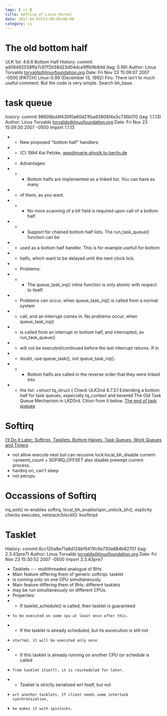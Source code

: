 ```yaml
---
tags: [ cs ] 
title: Softirq of Linux Kernel
date: 2017-04-03T13:09:05+08:00 
category: cs
---
```


# The old bottom half
ULK 1st: 4.6.6 Bottom Half
History: commit ad09492558ffa7c67f2b58d23d04dce9ffb9b9dd (tag: 0.99)
Author: Linus Torvalds <torvalds@linuxfoundation.org>
Date:   Fri Nov 23 15:09:07 2007 -0500
    [PATCH] Linux-0.99 (December 13, 1992)
Firo: There isn't to much useful comment. But the code is very simple. Search bh_base.
# task queue
history: commit 98606bddf430f0a60d21fba93806f4e3c736b170 (tag: 1.1.13)
Author: Linus Torvalds <torvalds@linuxfoundation.org>
Date:   Fri Nov 23 15:09:30 2007 -0500
    Import 1.1.13
+ * New proposed "bottom half" handlers:
+ * (C) 1994 Kai Petzke, wpp@marie.physik.tu-berlin.de
+ * Advantages:
+ * - Bottom halfs are implemented as a linked list.  You can have as many
+ *   of them, as you want.
+ * - No more scanning of a bit field is required upon call of a bottom half.
+ * - Support for chained bottom half lists.  The run_task_queue() function can be
+ *   used as a bottom half handler.  This is for example usefull for bottom
+ *   halfs, which want to be delayed until the next clock tick.
+ * Problems:
+ * - The queue_task_irq() inline function is only atomic with respect to itself.
+ *   Problems can occur, when queue_task_irq() is called from a normal system
+ *   call, and an interrupt comes in.  No problems occur, when queue_task_irq()
+ *   is called from an interrupt or bottom half, and interrupted, as run_task_queue()
+ *   will not be executed/continued before the last interrupt returns.  If in
+ *   doubt, use queue_task(), not queue_task_irq().
+ * - Bottom halfs are called in the reverse order that they were linked into
+ *   the list.
+struct tq_struct {
Check ULK2nd 4.7.3.1 Extending a bottom half for task queues, especially tq_context and keventd
The Old Task Queue Mechanism in LKD3rd. Cition from it below.
[The end of task queues](https://lwn.net/Articles/11351/)

# Softirq
[I’ll Do It Later: Softirqs, Tasklets, Bottom Halves, Task Queues, Work Queues and Timers](http://www.cs.unca.edu/brock/classes/Spring2013/csci331/notes/paper-1130.pdf)
* not allow execute nest but can recusive lock:local_bh_disable 
current->preemt_count + SOFIRQ_OFFSET also disable preempt current process.
* hardirq on, can't sleep
* not percpu

# Occassions of Softirq
irq_exit()
re-enables softirq, local_bh_enable/spin_unlock_bh(); explicity checks executes, netstack/blockIO.
ksoftirqd

# Tasklet
History: commit 6cc120a8e71a8d124bf6411fc6e730a884b82701 (tag: 2.3.43pre7)
Author: Linus Torvalds <torvalds@linuxfoundation.org>
Date:   Fri Nov 23 15:30:52 2007 -0500
    Import 2.3.43pre7
+ Tasklets --- multithreaded analogue of BHs.
+   Main feature differing them of generic softirqs: tasklet
+   is running only on one CPU simultaneously.
+   Main feature differing them of BHs: different tasklets
+   may be run simultaneously on different CPUs.
+   Properties:
+   * If tasklet_schedule() is called, then tasklet is guaranteed
+     to be executed on some cpu at least once after this.
+   * If the tasklet is already scheduled, but its excecution is still not
+     started, it will be executed only once.
+   * If this tasklet is already running on another CPU (or schedule is called
+     from tasklet itself), it is rescheduled for later.
+   * Tasklet is strictly serialized wrt itself, but not
+     wrt another tasklets. If client needs some intertask synchronization,
+     he makes it with spinlocks.
